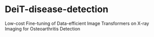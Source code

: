 # DeiT-disease-detection
Low-cost Fine-tuning of Data-efficient Image Transformers on X-ray Imaging for Osteoarthritis Detection
